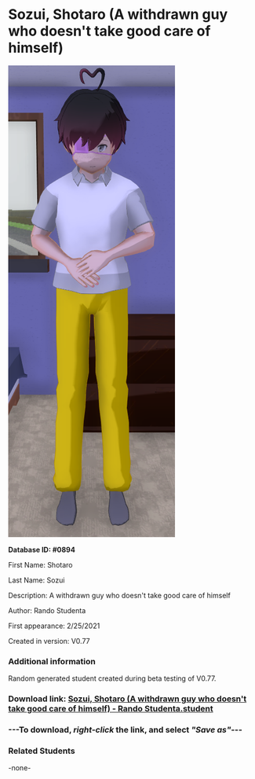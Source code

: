 # Sozui, Shotaro (A withdrawn guy who doesn't take good care of himself)

<img src="../../Files/Images/Sozui, Shotaro (A withdrawn guy who doesn't take good care of himself).png" title="Sozui, Shotaro (A withdrawn guy who doesn't take good care of himself) - Rando Studenta">

**Database ID: #0894**

First Name: Shotaro

Last Name: Sozui

Description: A withdrawn guy who doesn't take good care of himself

Author: Rando Studenta

First appearance: 2/25/2021

Created in version: V0.77

### Additional information

Random generated student created during beta testing of V0.77.

### Download link: <a href="https://raw.githubusercontent.com/Arbiter1223/Daigaku-Gurashi-Custom-Students/master/Files/Student%20Files/Sozui%2C%20Shotaro%20(A%20withdrawn%20guy%20who%20doesn't%20take%20good%20care%20of%20himself)%20-%20Rando%20Studenta.student">Sozui, Shotaro (A withdrawn guy who doesn't take good care of himself) - Rando Studenta.student</a>

### ---**To download, _right-click_ the link, and select _"Save as"_**---

### Related Students

-none-
